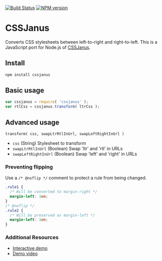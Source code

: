 [![Build Status](https://travis-ci.org/cssjanus/node-cssjanus.svg?branch=master)](https://travis-ci.org/cssjanus/node-cssjanus) [![NPM version](https://badge.fury.io/js/cssjanus.svg)](http://badge.fury.io/js/cssjanus)

# CSSJanus

Converts CSS stylesheets between left-to-right and right-to-left. This is a JavaScript port for Node.js of [CSSJanus](https://code.google.com/p/cssjanus/).

## Install
```sh
npm install cssjanus
```

## Basic usage
```javascript
var cssjanus = require( 'cssjanus' );
var rtlCss = cssjanus.transform( ltrCss );
```

## Advanced usage

```
transform( css, swapLtrRtlInUrl, swapLeftRightInUrl )
```

* `css` (String) Stylesheet to transform
* `swapLtrRtlInUrl` (Boolean) Swap 'ltr' and 'rtl' in URLs
* `swapLeftRightInUrl` (Boolean) Swap 'left' and 'right' in URLs

### Preventing flipping
Use a `/* @noflip */` comment to protect a rule from being changed.

```css
.rule1 {
  /* Will be converted to margin-right */
  margin-left: 1em;
}
/* @noflip */
.rule2 {
  /* Will be preserved as margin-left */
  margin-left: 1em;
}
```

### Additional Resources
* [Interactive demo](http://cssjanus.commoner.com/)
* [Demo video](http://google-opensource.blogspot.com/2008/03/cssjanus-helping-i18n-and-ltr-to-rtl.html)
